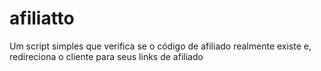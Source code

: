 # afiliatto
 Um script simples que verifica se o código de afiliado realmente existe e, redireciona o cliente para seus links de afiliado
